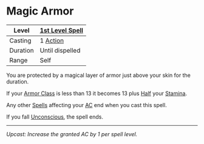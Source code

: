 # Magic Armor

| Level    | [1st Level Spell](1st%20Level%20Spells.md)                                     |
| -------- | ------------------------------------------------------------------------------ |
| Casting  | 1 [Action](../../../../Game%20Procedures/Core%20Procedures/Action.md)          |
| Duration | Until dispelled                                                                |
| Range    | Self                                                                           |

You are protected by a magical layer of armor just above your skin for the duration.

If your [Armor Class](../../../../Player%20Characters/Derived%20Statistics/Armor%20Class.md) is less than 13 it becomes 13 plus [Half](../../../../Game%20Procedures/Core%20Procedures/Half.md) your [Stamina](../../../../Player%20Characters/Attributes/Stamina.md).

Any other [Spells](../../../Spells.md) affecting your [AC](../../../../Player%20Characters/Derived%20Statistics/Armor%20Class.md) end when you cast this spell.

If you fall [Unconscious](../../../../Game%20Procedures/Conditions/Unconscious.md), the spell ends.

---
*Upcast: Increase the granted AC by 1 per spell level.*
